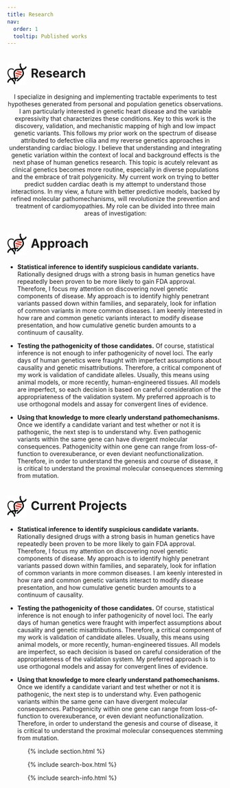 ```yaml
---
title: Research
nav:
  order: 1
  tooltip: Published works
---
```


# <img src="heart_icon.png" alt="Research" style="width: 45px; height: 50px; margin-right: 10px; vertical-align: middle;">Research

<div style="text-align: center;">  
  
   <p>I specialize in designing and implementing tractable experiments to test hypotheses generated from personal and population genetics observations. I am particularly interested in genetic heart disease and the variable expressivity that characterizes these conditions. Key to this work is the discovery, validation, and mechanistic mapping of high and low impact genetic variants. This follows my prior work on the spectrum of disease attributed to defective cilia and my reverse genetics approaches in understanding cardiac biology. I believe that understanding and integrating genetic variation within the context of local and background effects is the next phase of human genetics research. This topic is acutely relevant as clinical genetics becomes more routine, especially in diverse populations and the embrace of trait polygenicity. My current work on trying to better predict sudden cardiac death is my attempt to understand those interactions. In my view, a future with better predictive models, backed by refined molecular pathomechanisms, will revolutionize the prevention and treatment of cardiomyopathies.  My role can be divided into three main areas of investigation:
</p>

  
</div>


# <img src="heart_icon.png" alt="Research" style="width: 45px; height: 50px; margin-right: 10px; vertical-align: middle;">Approach

<div style="text-align: left;">
  <ul>
    <li><strong>Statistical inference to identify suspicious candidate variants.</strong> Rationally designed drugs with a strong basis in human genetics have repeatedly been proven to be more likely to gain FDA approval. Therefore, I focus my attention on discovering novel genetic components of disease. My approach is to identify highly penetrant variants passed down within families, and separately, look for inflation of common variants in more common diseases. I am keenly interested in how rare and common genetic variants interact to modify disease presentation, and how cumulative genetic burden amounts to a continuum of causality.</li>
  </ul>

 
 <ul>
    <li><strong>Testing the pathogenicity of those candidates.</strong> Of course, statistical inference is not enough to infer pathogenicity of novel loci. The early days of human genetics were fraught with imperfect assumptions about causality and genetic misattributions. Therefore, a critical component of my work is validation of candidate alleles. Usually, this means using animal models, or more recently, human-engineered tissues. All models are imperfect, so each decision is based on careful consideration of the appropriateness of the validation system. My preferred approach is to use orthogonal models and assay for convergent lines of evidence.</li>
 </ul>
 
 <ul>
 <li><strong>Using that knowledge to more clearly understand pathomechanisms.</strong> Once we identify a candidate variant and test whether or not it is pathogenic, the next step is to understand why. Even pathogenic variants within the same gene can have divergent molecular consequences. Pathogenicity within one gene can range from loss-of-function to overexuberance, or even deviant neofunctionalization. Therefore, in order to understand the genesis and course of disease, it is critical to understand the proximal molecular consequences stemming from mutation.</li>
</ul>
  
# <img src="heart_icon.png" alt="Research" style="width: 45px; height: 50px; margin-right: 10px; vertical-align: middle;">Current Projects

<div

<div style="text-align: left;">
  <ul>
    <li><strong>Statistical inference to identify suspicious candidate variants.</strong> Rationally designed drugs with a strong basis in human genetics have repeatedly been proven to be more likely to gain FDA approval. Therefore, I focus my attention on discovering novel genetic components of disease. My approach is to identify highly penetrant variants passed down within families, and separately, look for inflation of common variants in more common diseases. I am keenly interested in how rare and common genetic variants interact to modify disease presentation, and how cumulative genetic burden amounts to a continuum of causality.</li>
  </ul>

 
 <ul>
    <li><strong>Testing the pathogenicity of those candidates.</strong> Of course, statistical inference is not enough to infer pathogenicity of novel loci. The early days of human genetics were fraught with imperfect assumptions about causality and genetic misattributions. Therefore, a critical component of my work is validation of candidate alleles. Usually, this means using animal models, or more recently, human-engineered tissues. All models are imperfect, so each decision is based on careful consideration of the appropriateness of the validation system. My preferred approach is to use orthogonal models and assay for convergent lines of evidence.</li>
 </ul>
 
 <ul>
 <li><strong>Using that knowledge to more clearly understand pathomechanisms.</strong> Once we identify a candidate variant and test whether or not it is pathogenic, the next step is to understand why. Even pathogenic variants within the same gene can have divergent molecular consequences. Pathogenicity within one gene can range from loss-of-function to overexuberance, or even deviant neofunctionalization. Therefore, in order to understand the genesis and course of disease, it is critical to understand the proximal molecular consequences stemming from mutation.</li>
<ul>


{% include section.html %}

{% include search-box.html %}

{% include search-info.html %}

